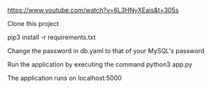 https://www.youtube.com/watch?v=6L3HNyXEais&t=305s

Clone this project

pip3 install -r requirements.txt

Change the password in db.yaml to that of your MySQL's password

Run the application by executing the command python3 app.py

The application runs on localhost:5000
